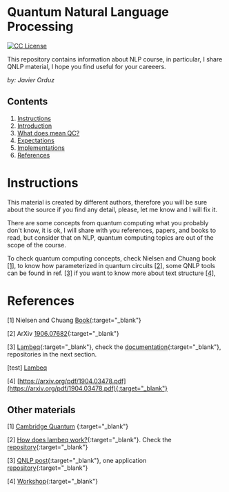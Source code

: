 # Quantum Natural Language Processing

[license-badge]: https://img.shields.io/badge/License-CC-orange
[license]: https://creativecommons.org/licenses/by-nc-sa/3.0/deed.en
[![CC License][license-badge]][license]


This repository contains information about NLP course, in particular, I share QNLP material, I hope 
you find useful for your careeers.

*by: Javier Orduz*

## Contents
1. [Instructions](#instructions)
1. [Introduction](#intro)
1. [What does mean QC?](#wthQCmeans)
1. [Expectations](#expectations)
1. [Implementations](#implementations)
1. [References](#references)



# Instructions<a name="instructions"></a>
This material is created by different authors, therefore you will be sure about the source if you find 
any detail, please, let me know and I will fix it.

There are some concepts from quantum computing what you probably don't know, 
it is ok, I will share with you references, papers, and books to read, but 
consider that on NLP, quantum computing topics are out of the scope of the course.

To check quantum computing concepts, check Nielsen and Chuang book [[1]](#references), to know how parameterized in quantum circuits [[2]](#references), some QNLP tools can be found in ref. [[3]](#references)
if you want to know more about text structure [[4]](#references), 








# References<a name="references"></a>

[1] Nielsen and Chuang [Book](https://tinyurl.com/y842t3ck){:target="_blank"}

[2] ArXiv [1906.07682](https://arxiv.org/pdf/1906.07682.pdf){:target="_blank"}

[3] [Lambeq](https://www.researchgate.net/publication/355225410_lambeq_An_Efficient_High-Level_Python_Library_for_Quantum_NLP){:target="_blank"}, check the [documentation]( https://cqcl.github.io/lambeq/){:target="_blank"}, repositories in the next section.

[test] <a href="https://tinyurl.com/yd6n83fa" target="_blank" rel="noopener noreferrer">Lambeq</a>

[4] [https://arxiv.org/pdf/1904.03478.pdf](https://arxiv.org/pdf/1904.03478.pdf){:target="_blank"}

<!--
[1] [](){:target="_blank"}
[1] [](){:target="_blank"}
[1] [](){:target="_blank"}
-->
## Other materials
[1] [Cambridge Quantum](https://cqwbkpro.s3.eu-west-2.amazonaws.com/wp-content/uploads/2021/11/24115346/CAMBRIDGE_QUANTUM_QNLP.pdf)
{:target="_blank"}

[2] [How does lambeq work?](https://medium.com/cambridge-quantum-computing/quantum-natural-language-processing-ii-6b6a44b319b2){:target="_blank"}. 
Check the [repository](https://github.com/CQCL/lambeq){:target="_blank"}

[3] [QNLP post](https://medium.com/cambridge-quantum-computing/quantum-natural-language-processing-748d6f27b31d){:target="_blank"}, one application [repository](https://github.com/oxford-quantum-group/discopy/blob/ab2b356bd3cad1dfb55ca6606d6c4b4181fe590c/notebooks/qnlp-experiment.ipynb){:target="_blank"}

[4] [Workshop](https://quantumweek2020.cambridgequantum.com/qnlp.html){:target="_blank"}